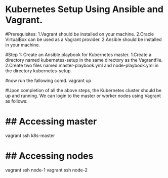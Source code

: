 # Kubernetes Setup Using Ansible and Vagrant.

#Prerequisites:
 1.Vagrant should be installed on your machine.
 2.Oracle VirtualBox can be used as a Vagrant provider.
 2.Ansible should be installed in your machine.
 
#Step 1: Create an Ansible playbook for Kubernetes master.
 1.Create a directory named kubernetes-setup in the same directory as the Vagrantfile. 
 2.Create two files named master-playbook.yml and node-playbook.yml in the directory kubernetes-setup. 
 
#now run the fallowing comd.
 vagrant up
 
#Upon completion of all the above steps, the Kubernetes cluster should be up and running. We can login to the master or worker nodes using Vagrant as follows:

# ## Accessing master

  vagrant ssh k8s-master

# ## Accessing nodes
  vagrant ssh node-1
  vagrant ssh node-2
 
